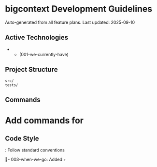 # bigcontext Development Guidelines

Auto-generated from all feature plans. Last updated: 2025-09-10

## Active Technologies
-  +  (001-we-currently-have)

## Project Structure
```
src/
tests/
```

## Commands
# Add commands for 

## Code Style
: Follow standard conventions

- 003-when-we-go: Added  + 
<!-- MANUAL ADDITIONS START -->
<!-- MANUAL ADDITIONS END -->
